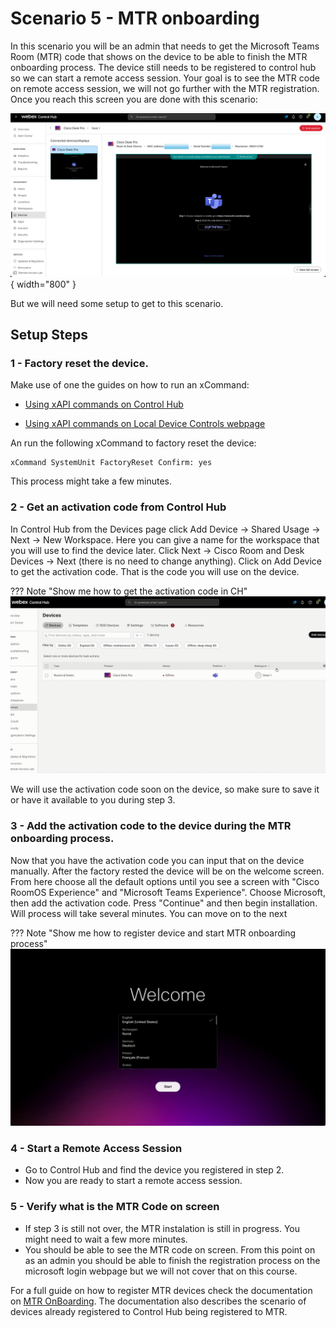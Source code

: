 # Scenario 5 - MTR onboarding

In this scenario you will be an admin that needs to get the Microsoft Teams Room (MTR) code that shows on the device to be able to finish the MTR onboarding process. The device still needs to be registered to control hub so we can start a remote access session. Your goal is to see the MTR code on remote access session, we will not go further with the MTR registration. Once you reach this screen you are done with this scenario:

![MTR Code](./../assets/MTRCode.png){ width="800" }


But we will need some setup to get to this scenario.

## Setup Steps

### 1 - Factory reset the device. 

Make use of one the guides on how to run an xCommand: 

- [Using xAPI commands on Control Hub](../guides.md#xapi-commands-on-CH)  

- [Using xAPI commands on Local Device Controls webpage](../guides.md#xapi-commands-on-LocalDeviceControls)

An run the following xCommand to factory reset the device:

```
xCommand SystemUnit FactoryReset Confirm: yes
```

This process might take a few minutes.

### 2 - Get an activation code from Control Hub 

In Control Hub from the Devices page click Add Device -> Shared Usage -> Next -> New Workspace. Here you can give a name for the workspace that you will use to find the device later. Click Next -> Cisco Room and Desk Devices -> Next (there is no need to change anything). Click on Add Device to get the activation code. That is the code you will use on the device.

??? Note "Show me how to get the activation code in CH"
    ![alt text](./../assets/GetActivationCodeInCH.gif)

We will use the activation code soon on the device, so make sure to save it or have it available to you during step 3.

### 3 - Add the activation code to the device during the MTR onboarding process.

Now that you have the activation code you can input that on the device manually. After the factory rested the device will be on the welcome screen. From here choose all the default options until you see a screen with "Cisco RoomOS Experience" and "Microsoft Teams Experience". Choose Microsoft, then add the activation code. Press "Continue" and then begin installation. Will process will take several minutes. You can move on to the next 

??? Note "Show me how to register device and start MTR onboarding process"
    ![alt text](./../assets/MTROnboardingViaControlHub.gif)

### 4 - Start a Remote Access Session
- Go to Control Hub and find the device you registered in step 2.
- Now you are ready to start a remote access session.

### 5 - Verify what is the MTR Code on screen
- If step 3 is still not over, the MTR instalation is still in progress. You might need to wait a few more minutes.
- You should be able to see the MTR code on screen. From this point on as an admin you should be able to finish the registration process on the microsoft login webpage but we will not cover that on this course. 


For a full guide on how to register MTR devices check the documentation on [MTR OnBoarding](https://roomos.cisco.com/doc/MTR/MTROnBoarding#control-hub-registration-after-the-initial-setup). The documentation also describes the scenario of devices already registered to Control Hub being registered to MTR. 


